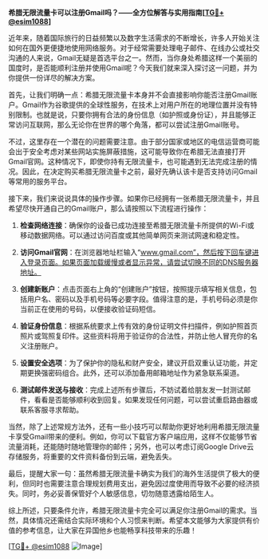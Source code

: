 **希腊无限流量卡可以注册Gmail吗？——全方位解答与实用指南[[TG💪+ @esim1088](https://t.me/s/esim1088)]**

近年来，随着国际旅行的日益频繁以及数字生活需求的不断增长，许多人开始关注如何在国外更便捷地使用网络服务。对于经常需要处理电子邮件、在线办公或社交沟通的人来说，Gmail无疑是首选平台之一。然而，当你身处希腊这样一个美丽的国度时，是否能顺利注册并使用Gmail呢？今天我们就来深入探讨这一问题，并为你提供一份详尽的解决方案。

首先，让我们明确一点：希腊无限流量卡本身并不会直接影响你能否注册Gmail账户。Gmail作为谷歌提供的全球性服务，在技术上对用户所在的地理位置并没有特别限制。也就是说，只要你拥有合法的身份信息（如护照或身份证），并且能够正常访问互联网，那么无论你在世界的哪个角落，都可以尝试注册Gmail账号。

不过，这里存在一个潜在的问题需要注意。由于部分国家或地区的电信运营商可能会出于安全考虑对某些网站实施屏蔽措施，这可能导致你在希腊无法直接打开Gmail官网。这种情况下，即使你持有无限流量卡，也可能遇到无法完成注册的情况。因此，在决定购买希腊无限流量卡之前，最好先确认该卡是否支持访问Gmail等常用的服务平台。

接下来，我们来说说具体的操作步骤。如果你已经拥有一张希腊无限流量卡，并且希望尽快开通自己的Gmail账户，那么请按照以下流程进行操作：

1. **检查网络连接**：确保你的设备已成功连接至希腊无限流量卡所提供的Wi-Fi或移动数据网络。可以通过访问百度或其他简单网页来测试网速和稳定性。
   
2. **访问Gmail官网**：在浏览器地址栏输入“www.gmail.com”，然后按下回车键进入登录页面。如果页面加载缓慢或者显示异常，请尝试切换不同的DNS服务器地址。

3. **创建新账户**：点击页面右上角的“创建账户”按钮，按照提示填写相关信息，包括用户名、密码以及手机号码等必要字段。值得注意的是，手机号码必须是你当前正在使用的号码，以便接收验证码短信。

4. **验证身份信息**：根据系统要求上传有效的身份证明文件扫描件，例如护照首页照片或驾照复印件。这些资料将用于验证你的合法性，并防止他人冒充你的名义注册账户。

5. **设置安全选项**：为了保护你的隐私和财产安全，建议开启双重认证功能，并定期更换强密码组合。此外，还可以添加备用邮箱地址作为紧急联系渠道。

6. **测试邮件发送与接收**：完成上述所有步骤后，不妨试着给朋友发一封测试邮件，看看是否能够顺利收到回复。如果发现任何问题，可以尝试重启路由器或联系客服寻求帮助。

当然，除了上述常规方法外，还有一些小技巧可以帮助你更好地利用希腊无限流量卡享受Gmail带来的便利。例如，你可以下载官方客户端应用，这样不仅能够节省流量消耗，还能随时随地管理你的邮件；另外，也可以考虑订阅Google Drive云存储服务，将重要的文件资料备份到云端，避免丢失。

最后，提醒大家一句：虽然希腊无限流量卡确实为我们的海外生活提供了极大的便利，但同时也需要注意合理规划费用支出，避免因过度使用而导致不必要的经济损失。同时，务必妥善保管好个人敏感信息，切勿随意透露给陌生人。

综上所述，只要条件允许，希腊无限流量卡完全可以满足你注册Gmail的需求。当然，具体情况还需结合实际环境和个人习惯来判断。希望本文能够为大家提供有价值的参考信息，让大家在异国他乡也能畅享科技带来的乐趣！

[[TG💪+ @esim1088](https://t.me/s/esim1088) ![Image](https://i.postimg.cc/4NQfJmqS/Snipaste-2025-05-13-00-14-12.png)]